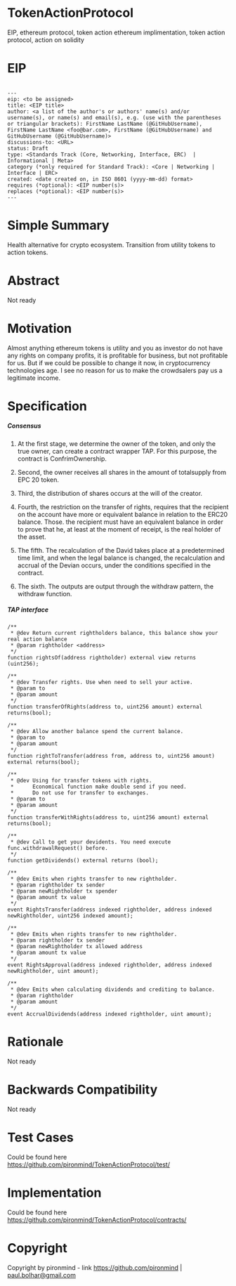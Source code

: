 # TokenActionProtocol
EIP, ethereum protocol, token action ethereum implimentation, token action protocol, action on solidity

# EIP
```  

---
eip: <to be assigned>
title: <EIP title>
author: <a list of the author's or authors' name(s) and/or username(s), or name(s) and email(s), e.g. (use with the parentheses or triangular brackets): FirstName LastName (@GitHubUsername), FirstName LastName <foo@bar.com>, FirstName (@GitHubUsername) and GitHubUsername (@GitHubUsername)>
discussions-to: <URL>
status: Draft
type: <Standards Track (Core, Networking, Interface, ERC)  | Informational | Meta>
category (*only required for Standard Track): <Core | Networking | Interface | ERC>
created: <date created on, in ISO 8601 (yyyy-mm-dd) format>
requires (*optional): <EIP number(s)>
replaces (*optional): <EIP number(s)>
---
```

# Simple Summary
Health alternative for crypto ecosystem. Transition from utility tokens to action tokens.
# Abstract
Not ready
# Motivation
Almost anything ethereum tokens is utility and you as investor do not have any rights on company profits,
it is profitable for business, but not profitable for us.
But if we could be possible to change it now, in cryptocurrency technologies age.
I see no reason for us to make the crowdsalers pay us a legitimate income.
# Specification

##### Consensus

1) At the first stage, we determine the owner of the token, and only the true owner, can create a contract wrapper TAP.
For this purpose, the contract is ConfrimOwnership.

2) Second, the owner receives all shares in the amount of totalsupply from EPC 20 token.

3) Third, the distribution of shares occurs at the will of the creator.

4) Fourth, the restriction on the transfer of rights, requires that the recipient on the account have more or equivalent balance in relation to the ERC20 balance. Those. the recipient must have an equivalent balance in order to prove that he, at least at the moment of receipt, is the real holder of the asset.

5) The fifth. The recalculation of the David takes place at a predetermined time limit, and when the legal balance is changed, the recalculation and accrual of the Devian occurs, under the conditions specified in the contract.

6) The sixth. The outputs are output through the withdraw pattern, the withdraw function.

##### TAP interface

    /**
     * @dev Return current rightholders balance, this balance show your real action balance
     * @param rightholder <address>
     */
    function rightsOf(address rightholder) external view returns (uint256);

    /**
     * @dev Transfer rights. Use when need to sell your active.
     * @param to 
     * @param amount 
     */
    function transferOfRights(address to, uint256 amount) external returns(bool);

    /**
     * @dev Allow another balance spend the current balance.
     * @param to 
     * @param amount 
     */
    function rightToTransfer(address from, address to, uint256 amount) external returns(bool);

    /**
     * @dev Using for transfer tokens with rights. 
     *      Economical function make double send if you need. 
     *      Do not use for transfer to exchanges.
     * @param to 
     * @param amount 
     */
    function transferWithRights(address to, uint256 amount) external returns(bool);

    /**
     * @dev Call to get your devidents. You need execute func.withdrawalRequest() before.
     */
    function getDividends() external returns (bool);

    /**
     * @dev Emits when rights transfer to new rightholder.
     * @param rightholder tx sender
     * @param newRightholder tx spender
     * @param amount tx value
     */
    event RightsTransfer(address indexed rightholder, address indexed newRightholder, uint256 indexed amount);

    /**
     * @dev Emits when rights transfer to new rightholder.
     * @param rightholder tx sender
     * @param newRightholder tx allowed address
     * @param amount tx value
     */
    event RightsApproval(address indexed rightholder, address indexed newRightholder, uint amount);

    /**
     * @dev Emits when calculating dividends and crediting to balance.
     * @param rightholder 
     * @param amount
     */
    event AccrualDividends(address indexed rightholder, uint amount);

# Rationale
Not ready
# Backwards Compatibility
Not ready
# Test Cases
Could be found here <https://github.com/pironmind/TokenActionProtocol/test/>
# Implementation
Could be found here <https://github.com/pironmind/TokenActionProtocol/contracts/>
# Copyright
Copyright by pironmind - link <https://github.com/pironmind> | paul.bolhar@gmail.com
